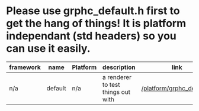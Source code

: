 <h1> Please use grphc_default.h first to get the hang of things! It is platform independant (std headers) so you can use it easily. </h1>





<!-- if you have no framework or platform just put n/a -->
| framework | name | Platform | description | link |
| --------- | ---- | -------- | ----------- | ---- |
| n/a     | default | n/a | a renderer to test things out with | [/platform/grphc_default.h](https://github.com/wellsilver/graphics/blob/main/platform/grphc_default.h) |
